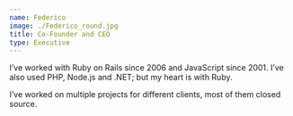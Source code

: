 ```yaml
---
name: Federico
image: ./Federico_round.jpg
title: Co-Founder and CEO
type: Executive
---
```

I’ve worked with Ruby on Rails since 2006 and JavaScript since 2001. I’ve also used PHP, Node.js and .NET; but my heart is with Ruby.

I’ve worked on multiple projects for different clients, most of them closed source.
